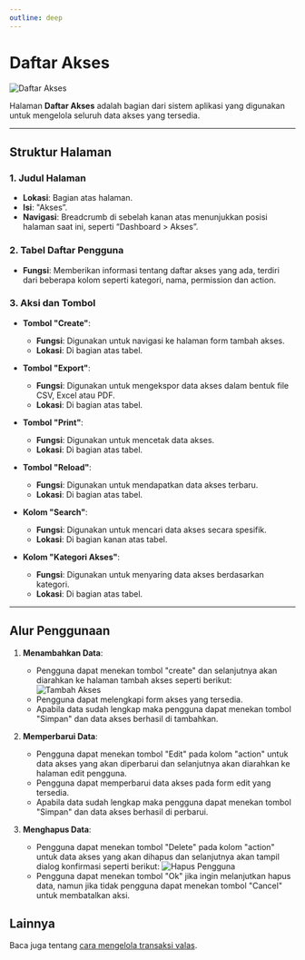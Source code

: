 ```yaml
---
outline: deep
---
```


# Daftar Akses

![Daftar Akses](/daftar-akses.png)

Halaman **Daftar Akses** adalah bagian dari sistem aplikasi yang digunakan untuk mengelola seluruh data akses yang tersedia.

---

## Struktur Halaman

### 1. **Judul Halaman**

- **Lokasi**: Bagian atas halaman.
- **Isi**: "Akses”.
- **Navigasi**: Breadcrumb di sebelah kanan atas menunjukkan posisi halaman saat ini, seperti “Dashboard > Akses”.

### 2. **Tabel Daftar Pengguna**

- **Fungsi**: Memberikan informasi tentang daftar akses yang ada, terdiri dari beberapa kolom seperti kategori, nama, permission dan action.

### 3. **Aksi dan Tombol**

- **Tombol "Create"**:

  - **Fungsi**: Digunakan untuk navigasi ke halaman form tambah akses.
  - **Lokasi**: Di bagian atas tabel.

- **Tombol "Export"**:

  - **Fungsi**: Digunakan untuk mengekspor data akses dalam bentuk file CSV, Excel atau PDF.
  - **Lokasi**: Di bagian atas tabel.

- **Tombol "Print"**:

  - **Fungsi**: Digunakan untuk mencetak data akses.
  - **Lokasi**: Di bagian atas tabel.

- **Tombol "Reload"**:

  - **Fungsi**: Digunakan untuk mendapatkan data akses terbaru.
  - **Lokasi**: Di bagian atas tabel.

- **Kolom "Search"**:

  - **Fungsi**: Digunakan untuk mencari data akses secara spesifik.
  - **Lokasi**: Di bagian kanan atas tabel.

- **Kolom "Kategori Akses"**:

  - **Fungsi**: Digunakan untuk menyaring data akses berdasarkan kategori.
  - **Lokasi**: Di bagian atas tabel.

---

## Alur Penggunaan

1. **Menambahkan Data**:

   - Pengguna dapat menekan tombol "create" dan selanjutnya akan diarahkan ke halaman tambah akses seperti berikut:
     ![Tambah Akses](/tambah-akses.png)
   - Pengguna dapat melengkapi form akses yang tersedia.
   - Apabila data sudah lengkap maka pengguna dapat menekan tombol "Simpan" dan data akses berhasil di tambahkan.

2. **Memperbarui Data**:

   - Pengguna dapat menekan tombol "Edit" pada kolom "action" untuk data akses yang akan diperbarui dan selanjutnya akan diarahkan ke halaman edit pengguna.
   - Pengguna dapat memperbarui data akses pada form edit yang tersedia.
   - Apabila data sudah lengkap maka pengguna dapat menekan tombol "Simpan" dan data akses berhasil di perbarui.

3. **Menghapus Data**:

   - Pengguna dapat menekan tombol "Delete" pada kolom "action" untuk data akses yang akan dihapus dan selanjutnya akan tampil dialog konfirmasi seperti berikut:
     ![Hapus Pengguna](/hapus-akses.png)
   - Pengguna dapat menekan tombol "Ok" jika ingin melanjutkan hapus data, namun jika tidak pengguna dapat menekan tombol "Cancel" untuk membatalkan aksi.

## Lainnya

Baca juga tentang [cara mengelola transaksi valas](/transaksi/transaksi-valas).
